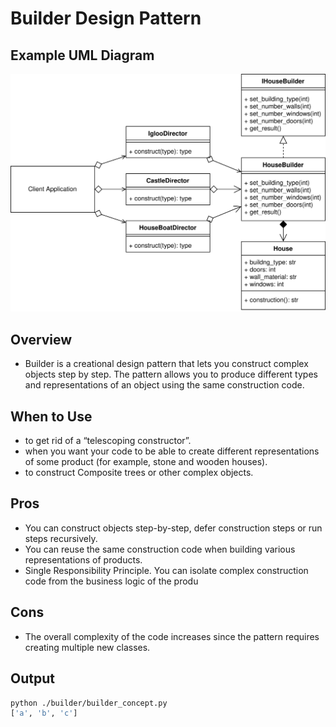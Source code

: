 # Builder Design Pattern

## Example UML Diagram

![Builder Pattern in Context](../../img/builder_example.svg)


## Overview

- Builder is a creational design pattern that lets you construct complex objects step by step. The pattern allows you to produce different types and representations of an object using the same construction code.

## When to Use

- to get rid of a “telescoping constructor”.
- when you want your code to be able to create different representations of some product (for example, stone and wooden houses).
- to construct Composite trees or other complex objects.

## Pros 

- You can construct objects step-by-step, defer construction steps or run steps recursively.
- You can reuse the same construction code when building various representations of products.
- Single Responsibility Principle. You can isolate complex construction code from the business logic of the produ

## Cons
-  The overall complexity of the code increases since the pattern requires creating multiple new classes.


## Output

``` bash
python ./builder/builder_concept.py
['a', 'b', 'c']
```